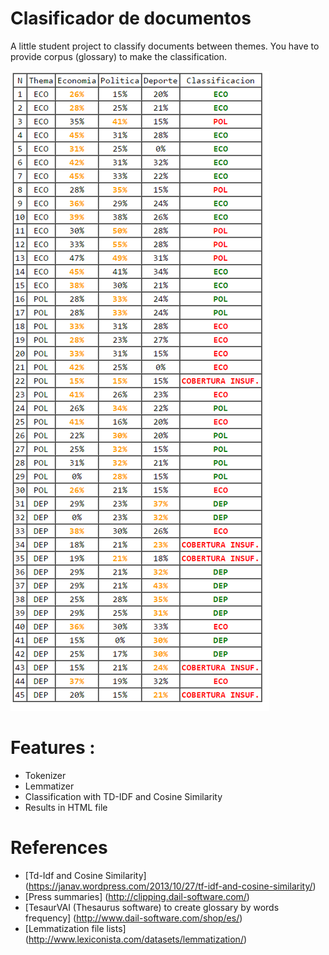 # Clasificador de documentos

A little student project to classify documents between themes.
You have to provide corpus (glossary) to make the classification.

![alt image_result](https://github.com/Tiboh/Clasificador-de-documentos/blob/master/Resultados.png)

# Features :
 - Tokenizer
 - Lemmatizer
 - Classification with TD-IDF and Cosine Similarity
 - Results in HTML file
 
 # References
-  [Td-Idf and Cosine Similarity] (https://janav.wordpress.com/2013/10/27/tf-idf-and-cosine-similarity/)
-  [Press summaries] (http://clipping.dail-software.com/)
-  [TesaurVAI (Thesaurus software) to create glossary by words frequency] (http://www.dail-software.com/shop/es/)
-  [Lemmatization file lists] (http://www.lexiconista.com/datasets/lemmatization/)
